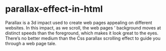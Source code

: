 # parallax-effect-in-html
Parallax is a 3d impact used to create web pages appealing on different websites. In this impact, as we scroll, the web pages ‘ background moves at distinct speeds than the foreground, which makes it look great to the eyes. There’s no better medium than the Css parallax scrolling effect to guide you through a web page tale.
